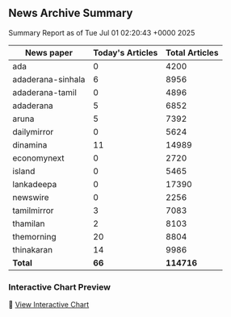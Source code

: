 <!-- @format -->

## News Archive Summary

Summary Report as of Tue Jul 01 02:20:43 +0000 2025

| News paper         | Today's Articles | Total Articles |
|--------------------|------------------|----------------|
| ada               | 0          | 4200        |
| adaderana-sinhala               | 6          | 8956        |
| adaderana-tamil               | 0          | 4896        |
| adaderana               | 5          | 6852        |
| aruna               | 5          | 7392        |
| dailymirror               | 0          | 5624        |
| dinamina               | 11          | 14989        |
| economynext               | 0          | 2720        |
| island               | 0          | 5465        |
| lankadeepa               | 0          | 17390        |
| newswire               | 0          | 2256        |
| tamilmirror               | 3          | 7083        |
| thamilan               | 2          | 8103        |
| themorning               | 20          | 8804        |
| thinakaran               | 14          | 9986        |
| **Total**          | **66**      | **114716** |

### Interactive Chart Preview
🔗 [View Interactive Chart](https://itscharukadeshan.github.io/sl_news_archive_data/news_chart_by_newspaper.html)

